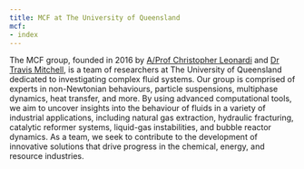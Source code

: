 ```yaml
---
title: MCF at The University of Queensland
mcf:
- index
---
```


The MCF group, founded in 2016 by [A/Prof Christopher Leonardi](people/c-leonardi) and [Dr Travis Mitchell](people/t-mitchell), is a team of researchers at The University of Queensland dedicated to investigating complex fluid systems. Our group is comprised of experts in non-Newtonian behaviours, particle suspensions, multiphase dynamics, heat transfer, and more. By using advanced computational tools, we aim to uncover insights into the behaviour of fluids in a variety of industrial applications, including natural gas extraction, hydraulic fracturing, catalytic reformer systems, liquid-gas instabilities, and bubble reactor dynamics. As a team, we seek to contribute to the development of innovative solutions that drive progress in the chemical, energy, and resource industries.
